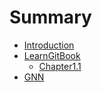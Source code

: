 # Summary

* [Introduction](README.md)
* [LearnGitBook](LearnGitBook/README.md)
    * [Chapter1.1](Chapter1/section1.1.md)
* [GNN](GNN/README.md)

